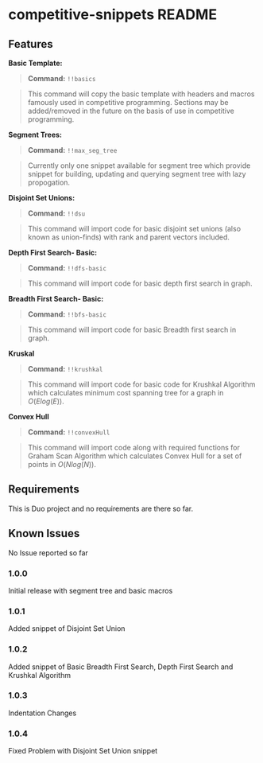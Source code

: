 # competitive-snippets README


## Features

**Basic Template:**
> **Command:** ```!!basics```

> This command will copy the basic template with headers and macros famously used in competitive programming. Sections may be added/removed in the future on the basis of use in competitive programming.

**Segment Trees:**
> **Command:** ```!!max_seg_tree```

> Currently only one snippet available for segment tree which provide snippet for building, updating and querying segment tree with lazy propogation.

**Disjoint Set Unions:**
> **Command:** ```!!dsu```

> This command will import code for basic disjoint set unions (also known as union-finds) with rank and parent vectors included.

**Depth First Search- Basic:**
> **Command:** ```!!dfs-basic```

> This command will import code for basic depth first search in graph.

**Breadth First Search- Basic:**
> **Command:** ```!!bfs-basic```

> This command will import code for basic Breadth first search in graph.

**Kruskal**
> **Command:** ```!!krushkal```

> This command will import code for basic code for Krushkal Algorithm which calculates minimum cost spanning tree for a graph in $O(Elog(E))$.

**Convex Hull**
> **Command:** ```!!convexHull```

> This command will import code along with required functions for Graham Scan Algorithm which calculates Convex Hull for a set of points in $O(Nlog(N))$.

## Requirements

This is Duo project and no requirements are there so far.
<!-- ## Extension Settings

Include if your extension adds any VS Code settings through the `contributes.configuration` extension point.

For example:

This extension contributes the following settings:

* `myExtension.enable`: enable/disable this extension
* `myExtension.thing`: set to `blah` to do something -->

## Known Issues

No Issue reported so far

### 1.0.0

Initial release with segment tree and basic macros

### 1.0.1

Added snippet of Disjoint Set Union

### 1.0.2

Added snippet of Basic Breadth First Search, Depth First Search and Krushkal Algorithm

### 1.0.3
Indentation Changes

### 1.0.4
Fixed Problem with Disjoint Set Union snippet